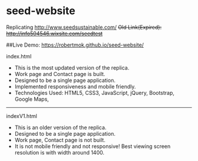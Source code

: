 # seed-website

Replicating http://www.seedsustainable.com/  <del> Old Link(Expired): http://info504546.wixsite.com/seedtest </del>

##Live Demo: https://robertmok.github.io/seed-website/

index.html
- This is the most updated version of the replica.
- Work page and Contact page is built.
- Designed to be a single page application.
- Implemented responsiveness and mobile friendly.
- Technologies Used: HTML5, CSS3, JavaScript, jQuery, Bootstrap, Google Maps, 

---

indexV1.html
- This is an older version of the replica.
- Designed to be a single page application.
- Work page, Contact page is not built.
- It is not mobile friendly and not responsive! Best viewing screen resolution is with width around 1400. 
